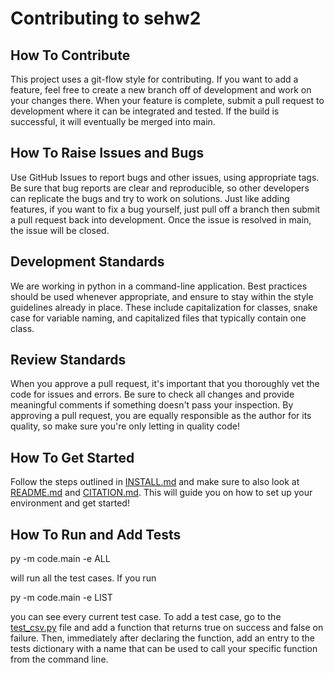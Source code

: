 # Contributing to sehw2

## How To Contribute
This project uses a git-flow style for contributing. If you want to add a feature, feel free to create a new branch off of development and work on your changes there. When your feature is complete, submit a pull request to development where it can be integrated and tested. If the build is successful, it will eventually be merged into main.

## How To Raise Issues and Bugs
Use GitHub Issues to report bugs and other issues, using appropriate tags. Be sure that bug reports are clear and reproducible, so other developers can replicate the bugs and try to work on solutions. Just like adding features, if you want to fix a bug yourself, just pull off a branch then submit a pull request back into development. Once the issue is resolved in main, the issue will be closed.

## Development Standards
We are working in python in a command-line application. Best practices should be used whenever appropriate, and ensure to stay within the style guidelines already in place. These include capitalization for classes, snake case for variable naming, and capitalized files that typically contain one class.

## Review Standards
When you approve a pull request, it's important that you thoroughly vet the code for issues and errors. Be sure to check all changes and provide meaningful comments if something doesn't pass your inspection. By approving a pull request, you are equally responsible as the author for its quality, so make sure you're only letting in quality code!

## How To Get Started
Follow the steps outlined in [INSTALL.md](https://github.com/VrushankiPatel/sehw2/blob/main/INSTALL.md) and make sure to also look at [README.md](https://github.com/VrushankiPatel/sehw2/blob/main/README.md) and [CITATION.md](https://github.com/VrushankiPatel/sehw2/blob/main/CITATION.md). This will guide you on how to set up your environment and get started!

## How To Run and Add Tests
py -m code.main -e ALL

will run all the test cases. If you run 

py -m code.main -e LIST 

you can see every current test case. To add a test case, go to the [test_csv.py](https://github.com/VrushankiPatel/sehw2/blob/main/test/test_zdata.py) file and add a function that returns true on success and false on failure. Then, immediately after declaring the function, add an entry to the tests dictionary with a name that can be used to call your specific function from the command line.
